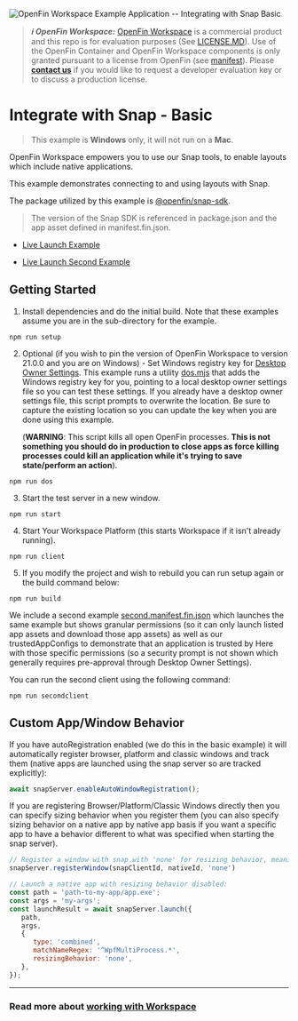 ![OpenFin Workspace Example Application -- Integrating with Snap Basic](../../assets/OpenFin-Workspace-Starter.png)

> **_:information_source: OpenFin Workspace:_** [OpenFin Workspace](https://www.openfin.co/workspace/) is a commercial product and this repo is for evaluation purposes (See [LICENSE.MD](LICENSE.MD)). Use of the OpenFin Container and OpenFin Workspace components is only granted pursuant to a license from OpenFin (see [manifest](public/manifest.fin.json)). Please [**contact us**](https://www.openfin.co/workspace/poc/) if you would like to request a developer evaluation key or to discuss a production license.

# Integrate with Snap - Basic

> This example is **Windows** only, it will not run on a **Mac**.

OpenFin Workspace empowers you to use our Snap tools, to enable layouts which include native applications.

This example demonstrates connecting to and using layouts with Snap.

The package utilized by this example is [@openfin/snap-sdk](https://www.npmjs.com/package/@openfin/snap-sdk).

> The version of the Snap SDK is referenced in package.json and the app asset defined in manifest.fin.json.

- [Live Launch Example](https://start.openfin.co/?manifest=https%3A%2F%2Fbuilt-on-openfin.github.io%2Fworkspace-starter%2Fworkspace%2Fv21.0.0%2Fintegrate-with-snap-basic%2Fmanifest.fin.json)

- [Live Launch Second Example](https://start.openfin.co/?manifest=https%3A%2F%2Fbuilt-on-openfin.github.io%2Fworkspace-starter%2Fworkspace%2Fv21.0.0%2Fintegrate-with-snap-basic%2Fsecond.manifest.fin.json)

## Getting Started

1. Install dependencies and do the initial build. Note that these examples assume you are in the sub-directory for the example.

```shell
npm run setup
```

2. Optional (if you wish to pin the version of OpenFin Workspace to version 21.0.0 and you are on Windows) - Set Windows registry key for [Desktop Owner Settings](https://developers.openfin.co/docs/desktop-owner-settings).
   This example runs a utility [dos.mjs](./scripts/dos.mjs) that adds the Windows registry key for you, pointing to a local desktop owner
   settings file so you can test these settings. If you already have a desktop owner settings file, this script prompts to overwrite the location. Be sure to capture the existing location so you can update the key when you are done using this example.

   (**WARNING**: This script kills all open OpenFin processes. **This is not something you should do in production to close apps as force killing processes could kill an application while it's trying to save state/perform an action**).

```shell
npm run dos
```

3. Start the test server in a new window.

```shell
npm run start
```

4. Start Your Workspace Platform (this starts Workspace if it isn't already running).

```shell
npm run client
```

5. If you modify the project and wish to rebuild you can run setup again or the build command below:

```shell
npm run build
```

We include a second example [second.manifest.fin.json](./public/second.manifest.fin.json) which launches the same example but shows granular permissions (so it can only launch listed app assets and download those app assets) as well as our trustedAppConfigs to demonstrate that an application is trusted by Here with those specific permissions (so a security prompt is not shown which generally requires pre-approval through Desktop Owner Settings).

You can run the second client using the following command:

```shell
npm run secondclient
```

## Custom App/Window Behavior

If you have autoRegistration enabled (we do this in the basic example) it will automatically register browser, platform and classic windows and track them (native apps are launched using the snap server so are tracked explicitly):

```javascript
await snapServer.enableAutoWindowRegistration();
```

If you are registering Browser/Platform/Classic Windows directly then you can specify sizing behavior when you register them (you can also specify sizing behavior on a native app by native app basis if you want a specific app to have a behavior different to what was specified when starting the snap server).

```javascript
// Register a window with snap with 'none' for resizing behavior, meaning this window will not be resized by snap
snapServer.registerWindow(snapClientId, nativeId, 'none')

// Launch a native app with resizing behavior disabled:
const path = 'path-to-my-app/app.exe';
const args = 'my-args';
const launchResult = await snapServer.launch({
   path,
   args,
   {
      type: 'combined',
      matchNameRegex: '^WpfMultiProcess.*',
      resizingBehavior: 'none',
   },
});
```

---

### Read more about [working with Workspace](https://developers.openfin.co/of-docs/docs/overview-of-workspace)
